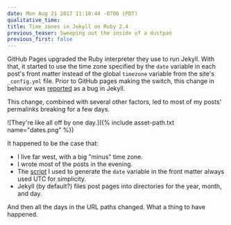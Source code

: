 ```yaml
---
date: Mon Aug 21 2017 11:10:44 -0700 (PDT)
qualitative_time: 
title: Time zones in Jekyll on Ruby 2.4
previous_teaser: Sweeping out the inside of a dustpan
previous_first: false
---
```

GitHub Pages upgraded the Ruby interpreter they use to run Jekyll.
With that, it started to use the time zone specified by the `date` variable in each post's front matter instead of the global `timezone` variable from the site's `_config.yml` file.
Prior to GitHub pages making the switch, this change in behavior was [reported](https://github.com/jekyll/jekyll/issues/5963) as a bug in Jekyll.

This change, combined with several other factors, led to most of my posts' permalinks breaking for a few days.

![They're like all off by one day.]({% include asset-path.txt name="dates.png" %})

It happened to be the case that:

- I live far west, with a big "minus" time zone.
- I wrote most of the posts in the evening.
- The [script](https://github.com/wh0/wh0.github.io/blob/967d52d3a6518ccc1a7c236548d4bdd28adae6f2/index.html#L7) I used to generate the `date` variable in the front matter always used UTC for simplicity.
- Jekyll (by default?) files post pages into directories for the year, month, and day.

And then all the days in the URL paths changed.
What a thing to have happened.
